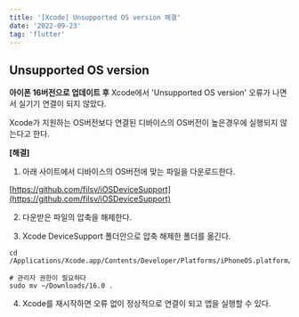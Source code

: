 ```yaml
---
title: '[Xcode] Unsupported OS version 해결'
date: '2022-09-23'
tag: 'flutter'
---
```


## Unsupported OS version

**아이폰 16버전으로 업데이트 후** Xcode에서 'Unsupported OS version' 오류가 나면서 실기기 연결이 되지 않았다.

Xcode가 지원하는 OS버전보다 연결된 디바이스의 OS버전이 높은경우에 실행되지 않는다고 한다.

**[해결]**

1. 아래 사이트에서 디바이스의 OS버전에 맞는 파일을 다운로드한다.

[https://github.com/filsv/iOSDeviceSupport](https://github.com/filsv/iOSDeviceSupport)

2. 다운받은 파일의 압축을 해제한다.

3. Xcode DeviceSupport 폴더안으로 압축 해제한 폴더를 옮긴다.

```shell
cd /Applications/Xcode.app/Contents/Developer/Platforms/iPhoneOS.platform/DeviceSupport/

# 관리자 권한이 필요하다
sudo mv ~/Downloads/16.0 .
```

4. Xcode를 재시작하면 오류 없이 정상적으로 연결이 되고 앱을 실행할 수 있다.
